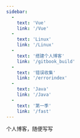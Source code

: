 ```yaml
---
sidebar: 
  -
    text: 'Vue'
    link: '/Vue'
  -
    text: 'Linux'
    link: '/Linux'
  -
    text: '搭建个人博客'
    link: '/gitbook_build'
  -
    text: '错误收集'
    link: '/errorindex'
  -
    text: 'Java'
    link: '/Java'
  -
    text: '第一季'
    link: '/fast'
---
```


个人博客，随便写写

